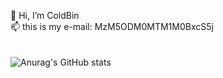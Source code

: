 👋 Hi, I’m ColdBin 
<br/>
📫 this is my e-mail: MzM5ODM0MTM1M0BxcS5j
<br/>
<br/>
<br/>
![Anurag's GitHub stats](https://github-readme-stats.vercel.app/api?username=cold-bin&count_private=true)

<!---
liuhaibin123456789/liuhaibin123456789 is a ✨ special ✨ repository because its `README.md` (this file) appears on your GitHub profile.
You can click the Preview link to take a look at your changes.
--->
